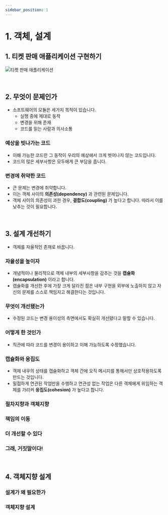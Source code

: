 ```yaml
---
sidebar_position: 1
---
```


# 1. 객체, 설계

## 1. 티켓 판매 애플리케이션 구현하기

![티켓 판매 애플리케이션](https://user-images.githubusercontent.com/42582516/198010596-f4312fc3-02fd-42a0-afa4-acd5717dbf68.png)


<br/>

## 2. 무엇이 문제인가

- 소프트웨어의 모듈은 세가지 목적이 있습니다.
  - 실행 중에 제대로 동작
  - 변경을 위해 존재
  - 코드를 읽는 사람과 의사소통

### 예상을 빗나가는 코드

- 이해 가능한 코드란 그 동작이 우리의 예상에서 크게 벗어나지 않는 코드입니다.
- 코드의 많은 세부사항은 모두에게 큰 부담을 줍니다.

### 변경에 취약한 코드

- 큰 문제는 변경에 취약합니다.
- 이는 객체 사이의 **의존성(dependency)** 과 관련된 문제입니다.
- 객체 사이의 의존성이 과한 경우, **결합도(coupling)** 가 높다고 합니다. 따라서 이를 낮추는 것이 필요합니다.

<br/>

## 3. 설계 개선하기

- 객체를 자율적인 존재로 바꿉니다.

### 자율성을 높이자

- 개념적이나 물리적으로 객체 내부의 세부사항을 감추는 것을 **캡슐화(encapsulation)** 이라고 합니다.
- 캡슐화를 개선한 후에 가장 크게 달라진 점은 내부 구현을 외부에 노출하지 않고 자신의 문제를 스스로 책임지고 해결한다는 것입니다.

### 무엇이 개선됐는가

- 수정된 코드는 변경 용이성의 측면에서도 확실히 개선됐다고 말할 수 있습니다.

### 어떻게 한 것인가

- 직관에 따라 코드를 변경이 용이하고 이해 가능하도록 수정했습니다.

### 캡슐화와 응집도

- 객체 내우의 상태를 캡슐화하고 객체 간에 오직 메시지를 통해서만 상호작용하도록 만드는 것입니다.
- 밀접하게 연관된 작엄만을 수행하고 연관성 없는 작업은 다른 객체에게 위임하는 객체를 가리켜 **응집도(cohesion)** 가 높다고 합니다.

### 절차지향과 객체지향

### 책임의 이동

### 더 개선할 수 있다

### 그래, 거짓말이다!

<br/>

## 4. 객체지향 설계

### 설계가 왜 필요한가

### 객체지향 설계